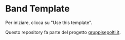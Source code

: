 # Band Template

Per iniziare, clicca su "Use this template".

Questo repository fa parte del progetto [gruppisepolti.it](http://gruppisepolti.it).
